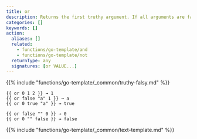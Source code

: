 ```yaml
---
title: or
description: Returns the first truthy argument. If all arguments are falsy, returns the last argument.
categories: []
keywords: []
action:
  aliases: []
  related:
    - functions/go-template/and
    - functions/go-template/not
  returnType: any
  signatures: [or VALUE...]
---
```


{{% include "functions/go-template/_common/truthy-falsy.md" %}}

```go-html-template
{{ or 0 1 2 }} → 1
{{ or false "a" 1 }} → a
{{ or 0 true "a" }} → true

{{ or false "" 0 }} → 0
{{ or 0 "" false }} → false
```

{{% include "functions/go-template/_common/text-template.md" %}}
